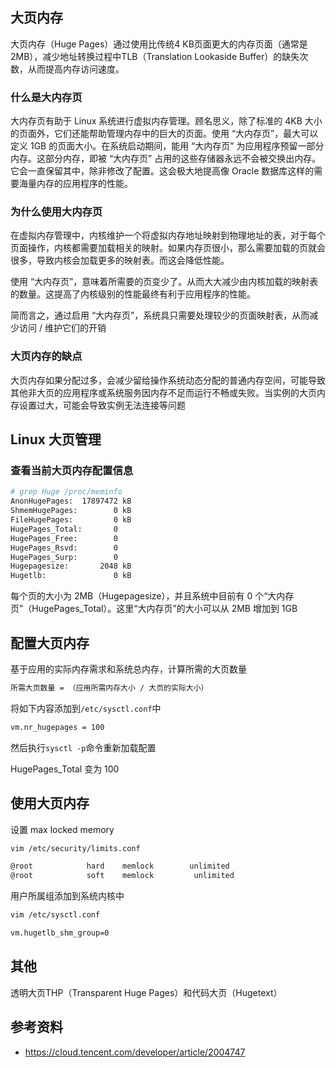 ## 大页内存

大页内存（Huge Pages）通过使用比传统4 KB页面更大的内存页面（通常是2MB），减少地址转换过程中TLB（Translation Lookaside Buffer）的缺失次数，从而提高内存访问速度。

### 什么是大内存页

大内存页有助于 Linux 系统进行虚拟内存管理。顾名思义，除了标准的 4KB 大小的页面外，它们还能帮助管理内存中的巨大的页面。使用 “大内存页”，最大可以定义 1GB 的页面大小。在系统启动期间，能用 “大内存页” 为应用程序预留一部分内存。这部分内存，即被 “大内存页” 占用的这些存储器永远不会被交换出内存。它会一直保留其中，除非修改了配置。这会极大地提高像 Oracle 数据库这样的需要海量内存的应用程序的性能。

### 为什么使用大内存页

在虚拟内存管理中，内核维护一个将虚拟内存地址映射到物理地址的表，对于每个页面操作，内核都需要加载相关的映射。如果内存页很小，那么需要加载的页就会很多，导致内核会加载更多的映射表。而这会降低性能。

使用 “大内存页”，意味着所需要的页变少了。从而大大减少由内核加载的映射表的数量。这提高了内核级别的性能最终有利于应用程序的性能。

简而言之，通过启用 “大内存页”，系统具只需要处理较少的页面映射表，从而减少访问 / 维护它们的开销

### 大页内存的缺点

大页内存如果分配过多，会减少留给操作系统动态分配的普通内存空间，可能导致其他非大页的应用程序或系统服务因内存不足而运行不畅或失败。当实例的大页内存设置过大，可能会导致实例无法连接等问题

## Linux 大页管理

### 查看当前大页内存配置信息

```bash
# grep Huge /proc/meminfo
AnonHugePages:  17897472 kB
ShmemHugePages:        0 kB
FileHugePages:         0 kB
HugePages_Total:       0
HugePages_Free:        0
HugePages_Rsvd:        0
HugePages_Surp:        0
Hugepagesize:       2048 kB
Hugetlb:               0 kB
```

每个页的大小为 2MB（Hugepagesize），并且系统中目前有 0 个“大内存页”（HugePages_Total）。这里“大内存页”的大小可以从 2MB 增加到 1GB

## 配置大页内存

基于应用的实际内存需求和系统总内存，计算所需的大页数量

```bash
所需大页数量 = （应用所需内存大小 / 大页的实际大小）
```

将如下内容添加到`/etc/sysctl.conf`中

```bash
vm.nr_hugepages = 100
```

然后执行`sysctl -p`命令重新加载配置

HugePages_Total 变为 100

## 使用大页内存

设置 max locked memory

```bash
vim /etc/security/limits.conf

@root            hard    memlock        unlimited
@root            soft    memlock         unlimited
```

用户所属组添加到系统内核中

```bash
vim /etc/sysctl.conf

vm.hugetlb_shm_group=0
```

## 其他

透明大页THP（Transparent Huge Pages）和代码大页（Hugetext）

## 参考资料

- <https://cloud.tencent.com/developer/article/2004747>